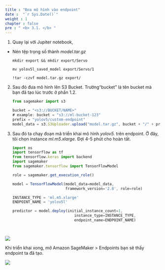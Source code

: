 ```yaml
---
title : "Đưa mô hình vào endpoint"
date :  "`r Sys.Date()`" 
weight : 1 
chapter : false
pre : " <b> 3.1. </b> "
---
```



1. Quay lại với Jupiter notebook,
- Nén tệp trọng số  thành *model.tar.gz*
    
      mkdir export && mkdir export/Servo
      
      mv yolov5l_saved_model export/Servo/1
      
      !tar -czvf model.tar.gz export/
        
2. Sau đó đưa mô hình lên S3 Bucket. Trường“bucket” là tên bucket mà bạn đã tạo lúc trước ở phần 1.2.
        
      ```jsx
      from sagemaker import s3
      
      bucket = "<s3://BUCKET/NAME>"
      # example: bucket = "s3://ml-bucket-123"
      prefix = "yolov5/custom-endpoint"
      model_data = s3.S3Uploader.upload("model.tar.gz", bucket + "/" + prefix)
      ```
        
3. Sau đó ta chạy đoạn mã triển khai mô hình *yolov5.* trên endpoint. Ở đây, tôi chọn instance *ml.m5.xlarge*. Đợi 4-5 phút cho hoàn tất.
        
      ```jsx
      import os
      import tensorflow as tf
      from tensorflow.keras import backend
      import sagemaker
      from sagemaker.tensorflow import TensorFlowModel
      
      role = sagemaker.get_execution_role()
      
      model = TensorFlowModel(model_data=model_data,
                              framework_version='2.8', role=role)
      
      INSTANCE_TYPE = 'ml.m5.xlarge'
      ENDPOINT_NAME = 'yolov5l'
      
      predictor = model.deploy(initial_instance_count=1,
                                  instance_type=INSTANCE_TYPE,
                                  endpoint_name=ENDPOINT_NAME)

        
![](/images/saved/014-runpredict.png)
  
  Khi triển khai xong, mở Amazon SageMaker > Endpoints bạn sẽ thấy endpoint ta đã tạo.
  
  ![](/images/saved/018.png)
        